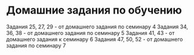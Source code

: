# Домашние задания по обучению

Задания 25, 27, 29 - от домашнего задания по семинару 4
Задания 34, 36, 38 - от домашнего задания по семинару 5
Задания 41, 43 - от домашнего задания к семинару 6
Задания 47, 50, 52 - от домашнего задания по семинару 7
